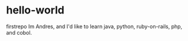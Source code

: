 # hello-world
firstrepo
Im Andres, and I'd like to learn java, python, ruby-on-rails, php, and cobol.
